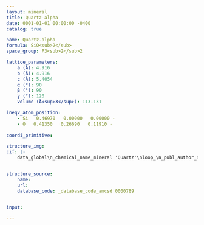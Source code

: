 ```yaml
---
layout: mineral
title: Quartz-alpha
date: 0001-01-01 00:00:00 -0400
catalog: true

name: Quartz-alpha
formula: SiO<sub>2</sub>
space_group: P3<sub>2</sub>2

lattice_parameters:
    a (Å): 4.916
    b (Å): 4.916
    c (Å): 5.4054
    α (°): 90
    β (°): 90
    γ (°): 120
    volume (Å<sup>3</sup>): 113.131

ineqv_atom_position: 
    - Si   0.46970   0.00000   0.00000 -
    - O   0.41350   0.26690   0.11910 -
    
coordi_primitive: 

structure_img: 
cif: |-
    data_global\n_chemical_name_mineral 'Quartz'\nloop_\n_publ_author_name\n'Levien L'\n'Prewitt C T'\n'Weidner D J'\n_journal_name_full 'American Mineralogist'\n_journal_volume 65 \n_journal_year 1980\n_journal_page_first 920\n_journal_page_last 930\n_publ_section_title\n;\n Structure and elastic properties of quartz at pressure\n P = 1 atm\n;\n_database_code_amcsd 0000789\n_chemical_formula_sum 'Si O2'\n_cell_length_a 4.916\n_cell_length_b 4.916\n_cell_length_c 5.4054\n_cell_angle_alpha 90\n_cell_angle_beta 90\n_cell_angle_gamma 120\n_cell_volume 113.131\n_exptl_crystal_density_diffrn      2.646\n_symmetry_space_group_name_H-M 'P 32 2 1'\nloop_\n_space_group_symop_operation_xyz\n  'x,y,z'\n  'y,x,2/3-z'\n  '-y,x-y,2/3+z'\n  '-x,-x+y,1/3-z'\n  '-x+y,-x,1/3+z'\n  'x-y,-y,-z'\nloop_\n_atom_site_label\n_atom_site_fract_x\n_atom_site_fract_y\n_atom_site_fract_z\nSi   0.46970   0.00000   0.00000\nO   0.41350   0.26690   0.11910\nloop_\n_atom_site_aniso_label\n_atom_site_aniso_U_11\n_atom_site_aniso_U_22\n_atom_site_aniso_U_33\n_atom_site_aniso_U_12\n_atom_site_aniso_U_13\n_atom_site_aniso_U_23\nSi 0.00854 0.00716 0.00725 0.00358 -0.00001 -0.00002\nO 0.01745 0.01322 0.01229 0.00973 -0.00291 -0.00408\n\n


structure_source: 
    name:
    url:
    database_code: _database_code_amcsd 0000789


input:

---
```

